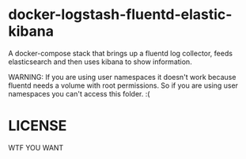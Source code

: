 # docker-logstash-fluentd-elastic-kibana
A docker-compose stack that brings up a fluentd log collector, feeds elasticsearch and then uses kibana to show information.

WARNING: If you are using user namespaces it doesn't work because fluentd needs a volume with root permissions. So if you are using user namespaces you can't access this folder. :(

# LICENSE
WTF YOU WANT
